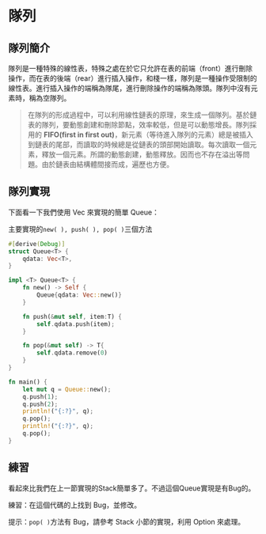 # 隊列

## 隊列簡介
隊列是一種特殊的線性表，特殊之處在於它只允許在表的前端（front）進行刪除操作，而在表的後端（rear）進行插入操作，和棧一樣，隊列是一種操作受限制的線性表。進行插入操作的端稱為隊尾，進行刪除操作的端稱為隊頭。隊列中沒有元素時，稱為空隊列。

>在隊列的形成過程中，可以利用線性鏈表的原理，來生成一個隊列。基於鏈表的隊列，要動態創建和刪除節點，效率較低，但是可以動態增長。隊列採用的 **FIFO(first in first out)**，新元素（等待進入隊列的元素）總是被插入到鏈表的尾部，而讀取的時候總是從鏈表的頭部開始讀取。每次讀取一個元素，釋放一個元素。所謂的動態創建，動態釋放。因而也不存在溢出等問題。由於鏈表由結構體間接而成，遍歷也方便。

## 隊列實現
下面看一下我們使用 Vec 來實現的簡單 Queue：

主要實現的`new( ), push( ), pop( )`三個方法

```rust
#[derive(Debug)]
struct Queue<T> {
    qdata: Vec<T>,
}

impl <T> Queue<T> {
    fn new() -> Self {
        Queue{qdata: Vec::new()}
    }

    fn push(&mut self, item:T) {
        self.qdata.push(item);
    }

    fn pop(&mut self) -> T{
        self.qdata.remove(0)
    }
}

fn main() {
    let mut q = Queue::new();
    q.push(1);
    q.push(2);
    println!("{:?}", q);
    q.pop();
    println!("{:?}", q);
    q.pop();
}
```

## 練習
看起來比我們在上一節實現的Stack簡單多了。不過這個Queue實現是有Bug的。

練習：在這個代碼的上找到 Bug，並修改。

提示：`pop( )`方法有 Bug，請參考 Stack 小節的實現，利用 Option 來處理。
